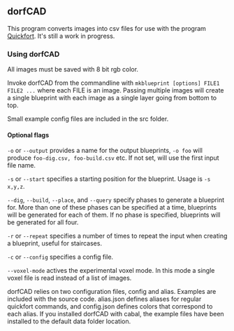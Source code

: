 ## dorfCAD

This program converts images into csv files for use with the program [Quickfort](https://github.com/joelpt/quickfort). It's still a work in progress.

### Using dorfCAD

All images must be saved with 8 bit rgb color.

Invoke dorfCAD from the commandline with `mkblueprint [options] FILE1 FILE2 ...` where each FILE is an image. Passing multiple images will create a single blueprint with each image as a single layer going from bottom to top.


Small example config files are included in the src folder.

#### Optional flags

`-o` or `--output` provides a name for the output blueprints, `-o foo` will produce `foo-dig.csv, foo-build.csv` etc. If not set, will use the first input file name.

`-s` or `--start` specifies a starting position for the blueprint. Usage is `-s x,y,z`.

`--dig`, `--build`, `--place`, and `--query` specify phases to generate a blueprint for. More than one of these phases can be specified at a time, blueprints will be generated for each of them. If no phase is specified, blueprints will be generated for all four.

`-r` or `--repeat` specifies a number of times to repeat the input when creating a blueprint, useful for staircases.

`-c` or `--config` specifies a config file.

`--voxel-mode` actives the experimental voxel mode. In this mode a single voxel file is read instead of a list of images.

dorfCAD relies on two configuration files, config and alias. Examples are included with the source code. alias.json defines aliases for regular quickfort commands, and config.json defines colors that correspond to each alias. If you installed dorfCAD with cabal, the example files have been installed to the default data folder location.